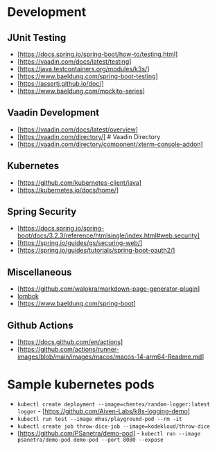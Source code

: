 # Development

## JUnit Testing


* [https://docs.spring.io/spring-boot/how-to/testing.html]
* [https://vaadin.com/docs/latest/testing]
* [https://java.testcontainers.org/modules/k3s/]
* [https://www.baeldung.com/spring-boot-testing]
* [https://assertj.github.io/doc/]
* [https://www.baeldung.com/mockito-series]


## Vaadin Development

* [https://vaadin.com/docs/latest/overview]
* [https://vaadin.com/directory/] # Vaadin Directory
* [https://vaadin.com/directory/component/xterm-console-addon]

## Kubernetes

* [https://github.com/kubernetes-client/java]
* [https://kubernetes.io/docs/home/]

## Spring Security

* [https://docs.spring.io/spring-boot/docs/3.2.3/reference/htmlsingle/index.html#web.security]
* [https://spring.io/guides/gs/securing-web/]
* [https://spring.io/guides/tutorials/spring-boot-oauth2/]

## Miscellaneous

* [https://github.com/walokra/markdown-page-generator-plugin]
* [lombok](https://projectlombok.org/features/all)
* [https://www.baeldung.com/spring-boot]

## Github Actions

* [https://docs.github.com/en/actions]
* [https://github.com/actions/runner-images/blob/main/images/macos/macos-14-arm64-Readme.md]

# Sample kubernetes pods

* `kubectl create deployment --image=chentex/random-logger:latest logger` - [https://github.com/Aiven-Labs/k8s-logging-demo]
* `kubectl run test --image mhus/playground-pod --rm -it`
* `kubectl create job throw-dice-job --image=kodekloud/throw-dice`
* [https://github.com/PSanetra/demo-pod] - `kubectl run --image psanetra/demo-pod demo-pod --port 8080 --expose`